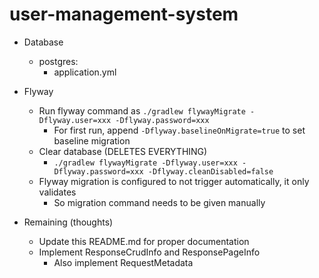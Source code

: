 # user-management-system

* Database
  * postgres:
    * application.yml
* Flyway
  * Run flyway command as `./gradlew flywayMigrate -Dflyway.user=xxx -Dflyway.password=xxx`
    * For first run, append `-Dflyway.baselineOnMigrate=true` to set baseline migration
  * Clear database (DELETES EVERYTHING)
    * `./gradlew flywayMigrate -Dflyway.user=xxx -Dflyway.password=xxx -Dflyway.cleanDisabled=false`
  * Flyway migration is configured to not trigger automatically, it only validates
    * So migration command needs to be given manually


* Remaining (thoughts)
  * Update this README.md for proper documentation
  * Implement ResponseCrudInfo and ResponsePageInfo
    * Also implement RequestMetadata
